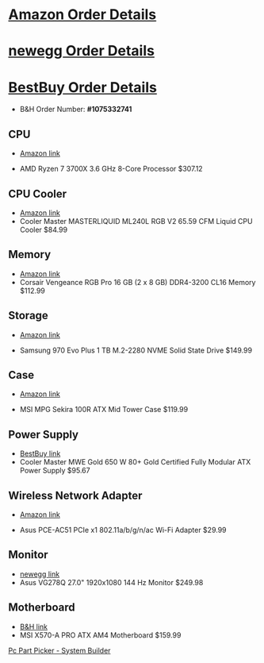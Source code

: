 # [Amazon Order Details](https://www.amazon.com/gp/your-account/order-details/ref=ppx_yo_dt_b_order_details_o00?ie=UTF8&orderID=111-6883927-3119412)

# [newegg Order Details](https://secure.newegg.com/orders/cart?CartID=vtmFdgf0aNrsWOL91QnYKnn4E6M5y3huhDnc7UFPqWhG3MRIenpeVh7R1ujOQFY8rgGbPZYyJwrMPg%2FKS8ZEQyhpSN7tg5%2BLaMcW9ON3mDw%3D)

# [BestBuy Order Details](https://www.bestbuy.com/profile/ss/orderlookup?orderId=BBY01-806464861065)

- B&H Order Number: **#1075332741**

## CPU	
- [Amazon link](https://www.amazon.com/gp/product/B07SXMZLPK/ref=ox_sc_act_title_6?smid=ATVPDKIKX0DER&psc=1)

 - AMD Ryzen 7 3700X 3.6 GHz 8-Core Processor   $307.12

## CPU Cooler 
- [Amazon link](https://www.amazon.com/gp/product/B086BYYFG5/ref=ox_sc_act_title_2?smid=ATVPDKIKX0DER&psc=1)
 - Cooler Master MASTERLIQUID ML240L RGB V2 65.59 CFM Liquid CPU Cooler $84.99

## Memory	
- [Amazon link](https://www.amazon.com/gp/product/B07D1XCKWW/ref=ox_sc_act_title_4?smid=ATVPDKIKX0DER&psc=1)
 - Corsair Vengeance RGB Pro 16 GB (2 x 8 GB) DDR4-3200 CL16 Memory $112.99	

## Storage 
- [Amazon link](https://www.amazon.com/gp/product/B07MFZY2F2/ref=ox_sc_act_title_5?smid=ATVPDKIKX0DER&psc=1)

- Samsung 970 Evo Plus 1 TB M.2-2280 NVME Solid State Drive $149.99

## Case	
- [Amazon link](https://www.amazon.com/gp/product/B08FF7DZY3/ref=ox_sc_act_title_1?smid=ATVPDKIKX0DER&psc=1)

- MSI MPG Sekira 100R ATX Mid Tower Case	$119.99	

## Power Supply	
- [BestBuy link](https://www.bestbuy.com/site/cooler-master-mwe-gold-650w-atx12v-2-31-80-plus-gold-modular-power-supply-dc-dc-technology-black/6333803.p?skuId=6333803)
- Cooler Master MWE Gold 650 W 80+ Gold Certified Fully Modular ATX Power Supply    $95.67	

## Wireless Network Adapter	
- [Amazon link](https://www.amazon.com/gp/product/B075SWSN32/ref=ox_sc_act_title_3?smid=ATVPDKIKX0DER&psc=1)

- Asus PCE-AC51 PCIe x1 802.11a/b/g/n/ac Wi-Fi Adapter  $29.99	

## Monitor	
- [newegg link](https://www.newegg.com/p/N82E16824236821?Item=N82E16824236821)
 - Asus VG278Q 27.0" 1920x1080 144 Hz Monitor   $249.98	

## Motherboard	
- [B&H link](https://www.bhphotovideo.com/c/product/1489705-REG/msi_x570_a_pro_am4_atx.html)
- MSI X570-A PRO ATX AM4 Motherboard    $159.99	


[Pc Part Picker - System Builder](https://pcpartpicker.com/user/ctrader321/saved/#view=3jpMVn)
